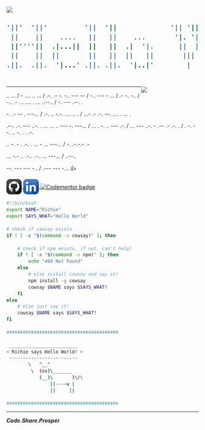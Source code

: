 <h2>
    <img src="https://media.giphy.com/media/SXxI9NlwvYiY3bRsck/giphy.gif" width="10%" />

```bash
'||'  '||'         '||  '||             '|| '||'  '|'                 '||       '||  .|. 
 ||    ||    ....   ||   ||    ...       '|. '|.  .'    ...   ... ..   ||     .. ||  ||| 
 ||''''||  .|...||  ||   ||  .|  '|.      ||  ||  |   .|  '|.  ||' ''  ||   .'  '||  '|' 
 ||    ||  ||       ||   ||  ||   ||       ||| |||    ||   ||  ||      ||   |.   ||   |  
.||.  .||.  '|...' .||. .||.  '|..|'        |   |      '|..|' .||.    .||.  '|..'||.  .  
                                                                                     '|' 
```                                                                                         
</h2>
<img
  align="right"
  src="https://media.giphy.com/media/1C8bHHJturSx2/giphy.gif"
  width="30%"
/>

--- 
.. ... / - .... .. ... / .-. .- -. -.. --- -- / -.. --- - ... / .- -. -.. / -.. .- ... .... . ... ..--.. / -. --- .--. .

-. .- -- . ---... / .-. .. -.-. .... .. . / ...- .- .-. --. .... . ... .

.--. .-. --- ..-. . ... ... .. --- -. ---... / ... . -. .. --- .-. / ... --- ..-. - .-- .- .-. . / . -. --. .. -. . . .-.

.. -. - . .-. . ... - ... ---... / -. .-.-.- .-

... -.- .. .-.. .-.. ... ---... / ..--..

--. --- --- -.. / .--- --- -...  👍

<span>
  <a href="https://github.com/ric-v">
    <img src="github.png" width="8%" align="center" />
  </a>
  <a href="https://www.linkedin.com/in/ric-v/">
    <img src="linkedin.png" width="8%" align="center" />
  </a>
  <a href="https://www.codementor.io/@ricv?refer=badge">
    <img src="https://www.codementor.io/m-badges/ricv/find-me-on-cm-b.svg" alt="Codementor badge" width="20%" align="center">
  </a>
</span>

```bash
#!/bin/bash
export NAME="Richie"
export SAYS_WHAT="Hello World"

# check if cowsay exists
if ! [ -x "$(command -v cowsay)" ]; then

    # check if npm exists, if not, can't help! 
    if ! [ -x "$(command -v npm)" ]; then
        echo "404 Not Found"
    else
        # else install cowsay and say it!
        npm install -g cowsay
        cowsay $NAME says $SAYS_WHAT!
    fi
else 
    # else just say it!
    cowsay $NAME says $SAYS_WHAT!
fi

#########################################

 _________________________
< Richie says Hello World! >
 -------------------------
        \   ^__^
         \  (oo)\_______
            (__)\       )\/\
                ||----w |
                ||     ||

#########################################
```

---

***Code.Share.Prosper***

